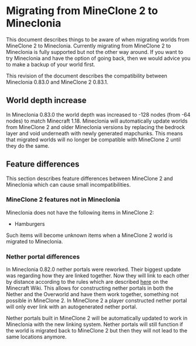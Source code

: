 # Migrating from MineClone 2 to Mineclonia
This document describes things to be aware of when migrating worlds from
MineClone 2 to Mineclonia. Currently migrating from MineClone 2 to Mineclonia is
fully supported but not the other way around. If you want to try Mineclonia and
have the option of going back, then we would advice you to make a backup of your
world first.

This revision of the document describes the compatibility between Mineclonia
0.83.0 and MineClone 2 0.83.1.

## World depth increase
In Mineclonia 0.83.0 the world depth was increased to -128 nodes (from -64
nodes) to match Minecraft 1.18. Mineclonia will automatically update worlds from
MineClone 2 and older Mineclonia versions by replacing the bedrock layer and
void underneath with newly generated mapchunks. This means that migrated worlds
will no longer be compatible with MineClone 2 until they do the same.

## Feature differences
This section describes feature differences between MineClone 2 and Mineclonia
which can cause small incompatibilities.

### MineClone 2 features not in Mineclonia
Mineclonia does not have the following items in MineClone 2:

- Hamburgers

Such items will become unknown items when a MineClone 2 world is migrated to
Mineclonia.

### Nether portal differences
In Mineclonia 0.82.0 nether portals were reworked. Their biggest update was
regarding how they are linked together. Now they will link to each other by
distance according to the rules which are described
[here](https://minecraft.fandom.com/wiki/Nether_portal#Portal_linkage_between_Overworld_and_Nether)
on the Minecraft Wiki. This allows for constructing nether portals in both the
Nether and the Overworld and have them work together, something not possible in
MineClone 2. In MineClone 2 a player constructed nether portal will only ever
link with an autogenerated nether portal.

Nether portals built in MineClone 2 will be automatically updated to work in
Mineclonia with the new linking system. Nether portals will still function if
the world is migrated back to MineClone 2 but then they will not lead to the
same locations anymore.
